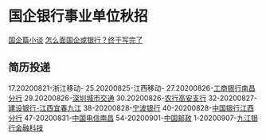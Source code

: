 # 国企银行事业单位秋招

[国企篇小谈](https://www.nowcoder.com/discuss/443828)
[怎么面国企或银行？终于写完了](https://mp.weixin.qq.com/s?__biz=MzI3NzE0NjcwMg==&mid=2650141459&idx=3&sn=9c35e276476316ec5b24a2c3eb7b652f&chksm=f36bee32c41c672487cce5b16178d0f3668537545c86d67cb0026fc871a5abf4f62107fa7e10&mpshare=1&scene=23&srcid=0907Rwh6XFD2Ag5PI0KYInwl&sharer_sharetime=1599442522376&sharer_shareid=d812adcc01829f0f7f8fb06aea118511#rd)
## 简历投递
17.20200821-浙江移动-[](http://i.51job.com/userset/my_apply.php?type=xy&lang=c)
25.20200825-江西移动-[](https://xiaoyuan.zhaopin.com/resume/delivery)
27.20200826-[工商银行南昌分行](https://job.icbc.com.cn/pc/index.html#/main/personal/delivery)
29.20200826-[深圳城市交通](https://sutpc.zhiye.com/Portal/Apply/Index) []()
30.20200826-[农行高安支行](https://career.abchina.com/build/index.html#/MySubmit)
32-20200827-[建设银行-江西宜春九江](http://job.ccb.com/cn/job/mycenter/index.html)
38-20200828-[宁波银行](https://zhaopin.nbcb.com.cn/recruit/resume/resumeCenter.jsp)
40-20200828-[中国银行江西分行](https://applyjob.chinahr.com/apply/job/wish?jobId=5f29439aa055bd036b706357&projectId=5f1502454f54a5059f694f14)
47-20200831-[中国电信南昌](http://i.51job.com/userset/my_apply.php?type=xy&lang=c)
54-20200901-[中国邮政](https://xiaoyuan.zhaopin.com/resume/delivery)
1-20200907-[九江银行金融科技](http://www.hotjob.cn/wt/JJYH/web/index/applyPositionN300!listApplyPosition?brandCode=1&operational=eaaf471bf0698048bf241b07515e1e968179a674607493f919e4418c19568e5ea655110da116cdd937681a675ee02d28c10f75cdfded5d60d5fbe9007f99bc27e684025857f357cfe91323ccffb079f1929fcff76d2789af06e7ede9baf8e050)